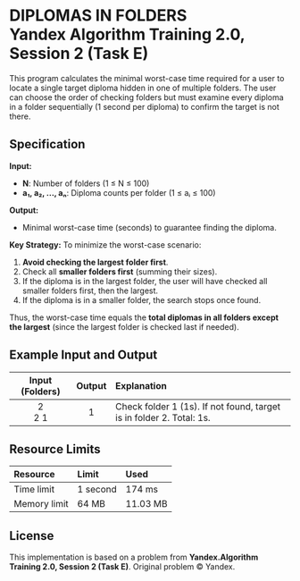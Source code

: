 # DIPLOMAS IN FOLDERS <br> Yandex Algorithm Training 2.0, Session 2 (Task E)

This program calculates the minimal worst-case time required for a user to locate a single target diploma hidden in one of multiple folders. The user can choose the order of checking folders but must examine every diploma in a folder sequentially (1 second per diploma) to confirm the target is not there.

## Specification

**Input:**

- **N**: Number of folders (1 ≤ N ≤ 100)
- **a₁, a₂, ..., aₙ**: Diploma counts per folder (1 ≤ aᵢ ≤ 100)

**Output:**

- Minimal worst-case time (seconds) to guarantee finding the diploma.

**Key Strategy:**
To minimize the worst-case scenario:

1. **Avoid checking the largest folder first**.
2. Check all **smaller folders first** (summing their sizes).
3. If the diploma is in the largest folder, the user will have checked all smaller folders first, then the largest.
4. If the diploma is in a smaller folder, the search stops once found.

Thus, the worst-case time equals the **total diplomas in all folders except the largest** (since the largest folder is checked last if needed).

## Example Input and Output

| Input (Folders) | Output | Explanation |
| :--: | :--: | :-- |
| 2<br>2 1 | 1 | Check folder 1 (1s). If not found, target is in folder 2. Total: 1s. |

## Resource Limits

| Resource | Limit | Used |
| :-- | :-- | :-- |
| Time limit | 1 second | 174 ms |
| Memory limit | 64 MB | 11.03 MB |

## License

This implementation is based on a problem from **Yandex.Algorithm Training 2.0, Session 2 (Task E)**.
Original problem © Yandex.
